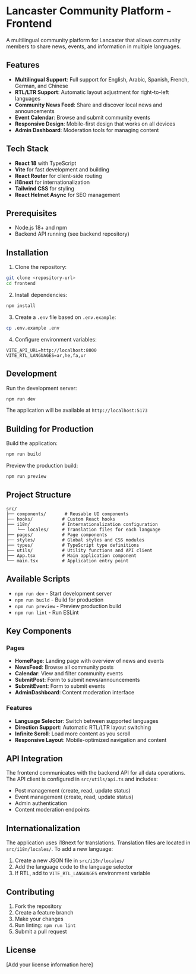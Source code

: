 # Lancaster Community Platform - Frontend

A multilingual community platform for Lancaster that allows community members to share news, events, and information in multiple languages.

## Features

- **Multilingual Support**: Full support for English, Arabic, Spanish, French, German, and Chinese
- **RTL/LTR Support**: Automatic layout adjustment for right-to-left languages
- **Community News Feed**: Share and discover local news and announcements
- **Event Calendar**: Browse and submit community events
- **Responsive Design**: Mobile-first design that works on all devices
- **Admin Dashboard**: Moderation tools for managing content

## Tech Stack

- **React 18** with TypeScript
- **Vite** for fast development and building
- **React Router** for client-side routing
- **i18next** for internationalization
- **Tailwind CSS** for styling
- **React Helmet Async** for SEO management

## Prerequisites

- Node.js 18+ and npm
- Backend API running (see backend repository)

## Installation

1. Clone the repository:
```bash
git clone <repository-url>
cd frontend
```

2. Install dependencies:
```bash
npm install
```

3. Create a `.env` file based on `.env.example`:
```bash
cp .env.example .env
```

4. Configure environment variables:
```env
VITE_API_URL=http://localhost:8000
VITE_RTL_LANGUAGES=ar,he,fa,ur
```

## Development

Run the development server:
```bash
npm run dev
```

The application will be available at `http://localhost:5173`

## Building for Production

Build the application:
```bash
npm run build
```

Preview the production build:
```bash
npm run preview
```

## Project Structure

```
src/
├── components/       # Reusable UI components
├── hooks/           # Custom React hooks
├── i18n/            # Internationalization configuration
│   └── locales/     # Translation files for each language
├── pages/           # Page components
├── styles/          # Global styles and CSS modules
├── types/           # TypeScript type definitions
├── utils/           # Utility functions and API client
├── App.tsx          # Main application component
└── main.tsx         # Application entry point
```

## Available Scripts

- `npm run dev` - Start development server
- `npm run build` - Build for production
- `npm run preview` - Preview production build
- `npm run lint` - Run ESLint

## Key Components

### Pages
- **HomePage**: Landing page with overview of news and events
- **NewsFeed**: Browse all community posts
- **Calendar**: View and filter community events
- **SubmitPost**: Form to submit news/announcements
- **SubmitEvent**: Form to submit events
- **AdminDashboard**: Content moderation interface

### Features
- **Language Selector**: Switch between supported languages
- **Direction Support**: Automatic RTL/LTR layout switching
- **Infinite Scroll**: Load more content as you scroll
- **Responsive Layout**: Mobile-optimized navigation and content

## API Integration

The frontend communicates with the backend API for all data operations. The API client is configured in `src/utils/api.ts` and includes:

- Post management (create, read, update status)
- Event management (create, read, update status)
- Admin authentication
- Content moderation endpoints

## Internationalization

The application uses i18next for translations. Translation files are located in `src/i18n/locales/`. To add a new language:

1. Create a new JSON file in `src/i18n/locales/`
2. Add the language code to the language selector
3. If RTL, add to `VITE_RTL_LANGUAGES` environment variable

## Contributing

1. Fork the repository
2. Create a feature branch
3. Make your changes
4. Run linting: `npm run lint`
5. Submit a pull request

## License

[Add your license information here]